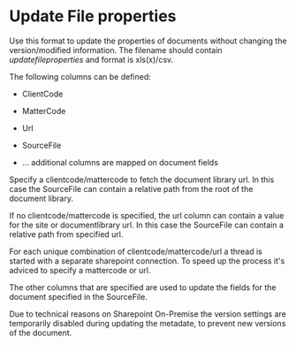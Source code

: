 # Update File properties

Use this format to update the properties of documents without changing the version/modified information. The filename should contain *updatefileproperties* and format is xls(x)/csv.

The following columns can be defined:

- ClientCode

- MatterCode

- Url

- SourceFile

- ... additional columns are mapped on document fields

Specify a clientcode/mattercode to fetch the document library url. In this case the SourceFile can contain a relative path from the root of the document library.

If no clientcode/mattercode is specified, the url column can contain a value for the site or documentlibrary url. In this case the SourceFile can contain a relative path from specified url.

For each unique combination of clientcode/mattercode/url a thread is started with a separate sharepoint connection. To speed up the process it's adviced to specify a mattercode or url.

The other columns that are specified are used to update the fields for the document specified in the SourceFile.

Due to technical reasons on Sharepoint On-Premise the version settings are temporarily disabled during updating the metadate, to prevent new versions of the document.
